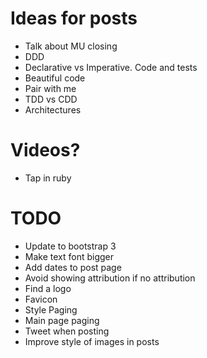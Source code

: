 # Ideas for posts

- Talk about MU closing
- DDD
- Declarative vs Imperative. Code and tests
- Beautiful code
- Pair with me
- TDD vs CDD
- Architectures

# Videos?

- Tap in ruby

# TODO

- Update to bootstrap 3
- Make text font bigger
- Add dates to post page
- Avoid showing attribution if no attribution
- Find a logo
- Favicon
- Style Paging
- Main page paging
- Tweet when posting
- Improve style of images in posts

